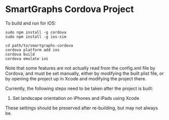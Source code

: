 SmartGraphs Cordova Project
===========================

To build and run for iOS:

    sudo npm install -g cordova
    sudo npm install -g ios-sim

    cd path/to/smartgraphs-cordova
    cordova platform add ios
    cordova build
    cordova emulate ios

Note that some features are not actually read from the config.xml file by Cordova, and must
be set manually, either by modifying the built plist file, or by opening the project up in
Xcode and modifying the project there.

Currently, the following steps need to be taken after the project is built:

1. Set landscape orientation on iPhones and iPads using Xcode

These settings should be preserved after re-building, but may not always be.
